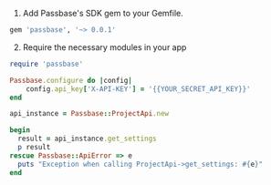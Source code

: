1. Add Passbase's SDK gem to your Gemfile.

```rb
gem 'passbase', '~> 0.0.1'
```

2. Require the necessary modules in your app

```rb
require 'passbase'

Passbase.configure do |config|
    config.api_key['X-API-KEY'] = '{{YOUR_SECRET_API_KEY}}'
end

api_instance = Passbase::ProjectApi.new

begin
  result = api_instance.get_settings
  p result
rescue Passbase::ApiError => e
  puts "Exception when calling ProjectApi->get_settings: #{e}"
end
```
